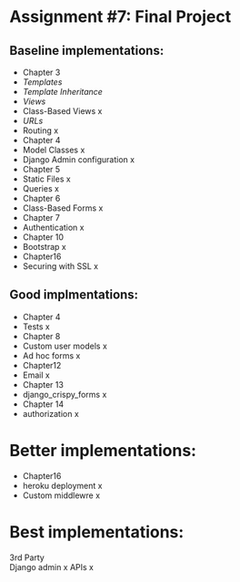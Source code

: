 # Assignment #7: Final Project

## Baseline implementations:

- Chapter 3				
- *Templates*			
- *Template Inheritance*			
- *Views*			
- Class-Based Views	x			
- *URLs*			
- Routing	x			
- Chapter 4				
- Model Classes	x			
- Django Admin configuration	x			
- Chapter 5				
- Static Files	x			
- Queries	x			
- Chapter 6				
- Class-Based Forms	x			
- Chapter 7				
- Authentication	x
- Chapter 10				
- Bootstrap	x	
- Chapter16				
- Securing with SSL	x			

## Good implmentations:
- Chapter 4					
- Tests		x
- Chapter 8				
- Custom user models		x		
- Ad hoc forms		x
- Chapter12				
- Email		x		
- Chapter 13				
- django_crispy_forms		x		
- Chapter 14				
- authorization		x

# Better implementations:
- Chapter16				
- heroku deployment			x		
- Custom middlewre			x

# Best implementations:
3rd Party				
Django admin				x
APIs				x
